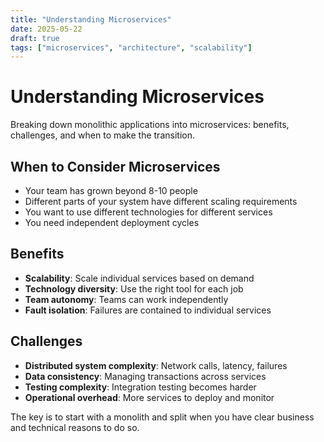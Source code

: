 ```yaml
---
title: "Understanding Microservices"
date: 2025-05-22
draft: true
tags: ["microservices", "architecture", "scalability"]
---
```


# Understanding Microservices

Breaking down monolithic applications into microservices: benefits, challenges, and when to make the transition.

## When to Consider Microservices

- Your team has grown beyond 8-10 people
- Different parts of your system have different scaling requirements
- You want to use different technologies for different services
- You need independent deployment cycles

## Benefits

- **Scalability**: Scale individual services based on demand
- **Technology diversity**: Use the right tool for each job
- **Team autonomy**: Teams can work independently
- **Fault isolation**: Failures are contained to individual services

## Challenges

- **Distributed system complexity**: Network calls, latency, failures
- **Data consistency**: Managing transactions across services
- **Testing complexity**: Integration testing becomes harder
- **Operational overhead**: More services to deploy and monitor

The key is to start with a monolith and split when you have clear business and technical reasons to do so. 